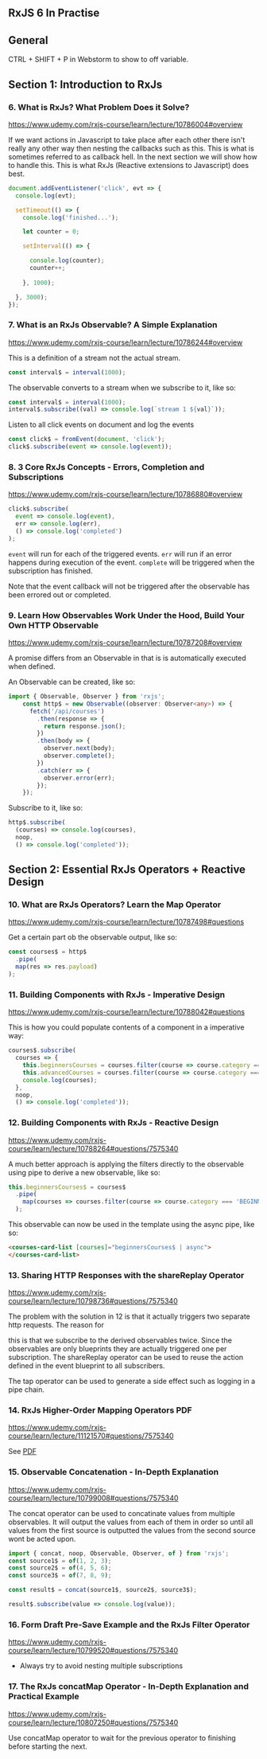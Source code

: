 ## RxJS 6 In Practise

## General

CTRL + SHIFT + P in Webstorm to show to off variable.

## Section 1: Introduction to RxJs

### 6. What is RxJs? What Problem Does it Solve?
https://www.udemy.com/rxjs-course/learn/lecture/10786004#overview

If we want actions in Javascript to take place after each other there
isn't really any other way then nesting the callbacks such as this. This is what is
sometimes referred to as callback hell. In the next section we will show how to handle 
this. This is what RxJs (Reactive extensions to Javascript) does best.  

```js
document.addEventListener('click', evt => {
  console.log(evt);

  setTimeout(() => {
    console.log('finished...');

    let counter = 0;

    setInterval(() => {

      console.log(counter);
      counter++;
      
    }, 1000);

  }, 3000);
});
```

### 7. What is an RxJs Observable? A Simple Explanation
https://www.udemy.com/rxjs-course/learn/lecture/10786244#overview

This is a definition of a stream not the actual stream. 

```js
const interval$ = interval(1000);
```

The observable converts to a stream when we subscribe to it, like so:

```js
const interval$ = interval(1000);
interval$.subscribe((val) => console.log(`stream 1 ${val}`));
```

Listen to all click events on document and log the events

```js
const click$ = fromEvent(document, 'click');
click$.subscribe(event => console.log(event));
```

### 8. 3 Core RxJs Concepts - Errors, Completion and Subscriptions
https://www.udemy.com/rxjs-course/learn/lecture/10786880#overview


```js
click$.subscribe(
  event => console.log(event),
  err => console.log(err),
  () => console.log('completed')
);
```

`event` will run for each of the triggered events.
`err` will run if an error happens during execution of the event.
`complete` will be triggered when the subscription has finished.

Note that the event callback will not be triggered after the observable has
been errored out or completed.

### 9. Learn How Observables Work Under the Hood, Build Your Own HTTP Observable
https://www.udemy.com/rxjs-course/learn/lecture/10787208#overview

A promise differs from an Observable in that is is automatically executed when defined.

An Observable can be created, like so:

```typescript
import { Observable, Observer } from 'rxjs';
    const http$ = new Observable((observer: Observer<any>) => {
      fetch('/api/courses')
        .then(response => {
          return response.json();
        })
        .then(body => {
          observer.next(body);
          observer.complete();
        })
        .catch(err => {
          observer.error(err);
        });
    });
```

Subscribe to it, like so:

```js
http$.subscribe(
  (courses) => console.log(courses),
  noop,
  () => console.log('completed'));
```

## Section 2: Essential RxJs Operators + Reactive Design

### 10. What are RxJs Operators? Learn the Map Operator
https://www.udemy.com/rxjs-course/learn/lecture/10787498#questions

Get a certain part ob the observable output, like so: 

```js
const courses$ = http$
  .pipe(
  map(res => res.payload)
);
```

### 11. Building Components with RxJs - Imperative Design
https://www.udemy.com/rxjs-course/learn/lecture/10788042#questions

This is how you could populate contents of a component in a imperative way:

```typescript
courses$.subscribe(
  courses => {
    this.beginnersCourses = courses.filter(course => course.category === 'BEGINNER');
    this.advancedCourses = courses.filter(course => course.category === 'ADVANCED');
    console.log(courses);
  },
  noop,
  () => console.log('completed'));
```


### 12. Building Components with RxJs - Reactive Design
https://www.udemy.com/rxjs-course/learn/lecture/10788264#questions/7575340

A much better approach is applying the filters directly to the observable using pipe to derive a new observable, like so:
```typescript
this.beginnersCourses$ = courses$
  .pipe(
    map(courses => courses.filter(course => course.category === 'BEGINNER'))
  );

```

This observable can now be used in the template using the async pipe, like so:
```html
<courses-card-list [courses]="beginnersCourses$ | async">
</courses-card-list>
```

### 13. Sharing HTTP Responses with the shareReplay Operator
https://www.udemy.com/rxjs-course/learn/lecture/10798736#questions/7575340

The problem with the solution in 12 is that it actually triggers two separate http requests. The reason for

this is that we subscribe to the derived observables twice. Since the observables are only blueprints they
are actually triggered one per subscription. The shareReplay operator can be used to reuse the action defined
in the event blueprint to all subscribers.

The tap operator can be used to generate a side effect such as logging in a pipe chain.


### 14. RxJs Higher-Order Mapping Operators PDF
https://www.udemy.com/rxjs-course/learn/lecture/11121570#questions/7575340

See [PDF](docs/rxjs-higher-order-mapping.pdf)

### 15. Observable Concatenation - In-Depth Explanation
https://www.udemy.com/rxjs-course/learn/lecture/10799008#questions/7575340

The concat operator can be used to concatinate values from multiple observables. 
It will output the values from each of them in order so until all values from the first source is
outputted the values from the second source wont be acted upon.

```typescript
import { concat, noop, Observable, Observer, of } from 'rxjs';
const source1$ = of(1, 2, 3);
const source2$ = of(4, 5, 6);
const source3$ = of(7, 8, 9);

const result$ = concat(source1$, source2$, source3$);

result$.subscribe(value => console.log(value));
```

### 16. Form Draft Pre-Save Example and the RxJs Filter Operator
https://www.udemy.com/rxjs-course/learn/lecture/10799520#questions/7575340

* Always try to avoid nesting multiple subscriptions


### 17. The RxJs concatMap Operator - In-Depth Explanation and Practical Example
https://www.udemy.com/rxjs-course/learn/lecture/10807250#questions/7575340

Use concatMap operator to wait for the previous operator to finishing before starting the next.

